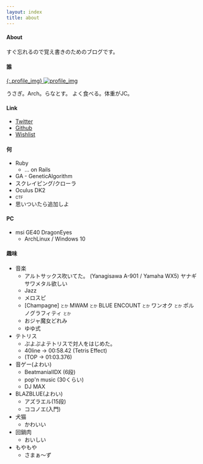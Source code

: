 ```yaml
---
layout: index
title: about
---
```


#### About
すぐ忘れるので覚え書きのためのブログです。

#### 誰

[
{:.profile_img}
![profile_img](https://pbs.twimg.com/profile_images/625003062336204800/aT0IGkPy.png)
](https://twitter.com/Ranats85)

うさぎ。Arch。らなとす。
よく食べる。体重がJC。

#### Link
- [Twitter](https://twitter.com/Ranats85)
- [Github](https://github.com/Ranats)
- [Wishlist](http://www.amazon.co.jp/registry/wishlist/1YM9QBHU730RY)

#### 何
- Ruby
    - ... on Rails
- GA - GeneticAlgorithm
- スクレイピング/クローラ
- Oculus DK2
- <font size=1.2em>CTF</font>
- 思いついたら追加しよ

#### PC
- msi GE40 DragonEyes
	- ArchLinux / Windows 10

#### 趣味
- 音楽
	- アルトサックス吹いてた。
		(Yanagisawa A-901 / Yamaha WX5)
		ヤナギサワメタル欲しい
	- Jazz
	- メロスピ
	- [Champagne] <font size=1em>とか</font> MWAM <font size=1em>とか</font> BLUE ENCOUNT <font size=1em>とか</font> ワンオク <font size=1em>とか</font> ポルノグラフィティ <font size=1em>とか</font>
	- おジャ魔女どれみ
	- ゆゆ式
- テトリス
	- ぷよぷよテトリスで対人をはじめた。
	- 40line -> 00:58.42 (Tetris Effect)
	- (TOP -> 01:03.376)
- 音ゲー(よわい)
	- BeatmaniaIIDX (6段)
	- pop'n music (30くらい)
	- DJ MAX
- BLAZBLUE(よわい)
	- アズラエル(15段)
	- ココノエ(入門)
- 犬猫
    - かわいい
- 回鍋肉
    - おいしい
- もやもや
	- さまぁ～ず
